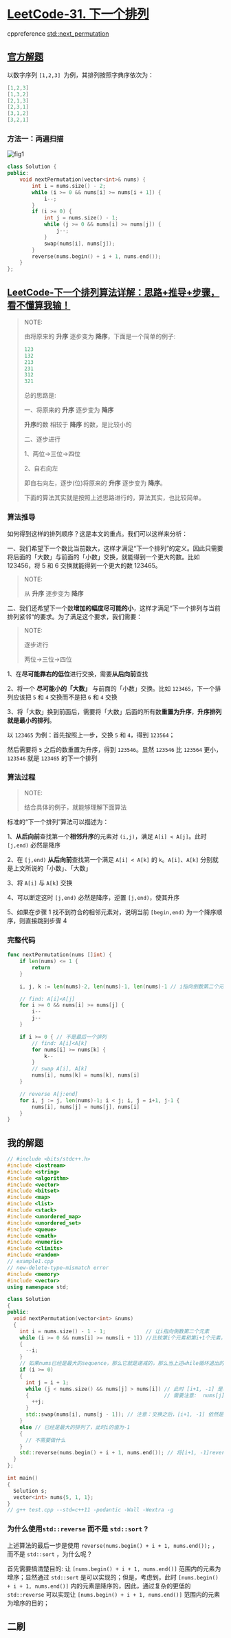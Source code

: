 # [LeetCode-31. 下一个排列](https://leetcode.cn/problems/next-permutation/)

cppreference [std::next_permutation](https://en.cppreference.com/w/cpp/algorithm/next_permutation)

## [官方解题](https://leetcode.cn/problems/next-permutation/solution/xia-yi-ge-pai-lie-by-leetcode-solution/)

以数字序列 `[1,2,3] `为例，其排列按照字典序依次为：

```c++
[1,2,3]
[1,3,2]
[2,1,3]
[2,3,1]
[3,1,2]
[3,2,1]
```

### 方法一：两遍扫描

![fig1](https://assets.leetcode.cn/solution-static/31/31.gif)



```c++
class Solution {
public:
    void nextPermutation(vector<int>& nums) {
        int i = nums.size() - 2;
        while (i >= 0 && nums[i] >= nums[i + 1]) {
            i--;
        }
        if (i >= 0) {
            int j = nums.size() - 1;
            while (j >= 0 && nums[i] >= nums[j]) {
                j--;
            }
            swap(nums[i], nums[j]);
        }
        reverse(nums.begin() + i + 1, nums.end());
    }
};

```



## [LeetCode-下一个排列算法详解：思路+推导+步骤，看不懂算我输！](https://leetcode.cn/problems/next-permutation/solution/xia-yi-ge-pai-lie-suan-fa-xiang-jie-si-lu-tui-dao-/)

> NOTE: 
>
> 由将原来的  **升序** 逐步变为 **降序**，下面是一个简单的例子:
>
> ```C++
> 123
> 132
> 213
> 231
> 312
> 321
> ```
>
> 总的思路是: 
>
> 一、将原来的  **升序** 逐步变为 **降序**
>
> **升序**的数 相较于 **降序** 的数，是比较小的
>
> 二、逐步进行
>
> 1、两位->三位->四位
>
> 2、自右向左
>
> 即自右向左，逐步(位)将原来的  **升序** 逐步变为 **降序**。
>
> 下面的算法其实就是按照上述思路进行的，算法其实，也比较简单。
>
> 

### 算法推导

如何得到这样的排列顺序？这是本文的重点。我们可以这样来分析：

一、我们希望下一个数比当前数大，这样才满足“下一个排列”的定义。因此只需要将后面的「大数」与前面的「小数」交换，就能得到一个更大的数。比如 123456，将 5 和 6 交换就能得到一个更大的数 123465。

> NOTE: 
>
> 从  **升序** 逐步变为 **降序**
>
> 

二、我们还希望下一个数**增加的幅度尽可能的小**，这样才满足“下一个排列与当前排列紧邻“的要求。为了满足这个要求，我们需要：

> NOTE: 
>
> 逐步进行
>
> 两位->三位->四位

1、在**尽可能靠右的低位**进行交换，需要**从后向前**查找

2、将一个 **尽可能小的「大数」** 与前面的「小数」交换。比如 `123465`，下一个排列应该把 `5` 和 `4` 交换而不是把 `6` 和 `4` 交换

3、将「大数」换到前面后，需要将「大数」后面的所有数**重置为升序**，**升序排列就是最小的排列**。

以 `123465` 为例：首先按照上一步，交换 `5` 和 `4`，得到 `123564`；

然后需要将 `5` 之后的数重置为升序，得到 `123546`。显然 `123546` 比 `123564` 更小，`123546` 就是 `123465` 的下一个排列

### 算法过程

> NOTE: 
>
> 结合具体的例子，就能够理解下面算法

标准的“下一个排列”算法可以描述为：

1、**从后向前**查找第一个**相邻升序**的元素对 `(i,j)`，满足 `A[i] < A[j]`。此时 `[j,end)` 必然是降序

2、在 `[j,end)` **从后向前**查找第一个满足 `A[i] < A[k]` 的 `k`。`A[i]`、`A[k]` 分别就是上文所说的「小数」、「大数」

3、将 `A[i]` 与 `A[k]` 交换

4、可以断定这时 `[j,end)` 必然是降序，逆置 `[j,end)`，使其升序

5、如果在步骤 1 找不到符合的相邻元素对，说明当前 `[begin,end)` 为一个降序顺序，则直接跳到步骤 4

### 完整代码

```Go
func nextPermutation(nums []int) {
	if len(nums) <= 1 {
		return
	}

	i, j, k := len(nums)-2, len(nums)-1, len(nums)-1 // i指向倒数第二个元素、j指向最后一个元素

	// find: A[i]<A[j]
	for i >= 0 && nums[i] >= nums[j] {
		i--
		j--
	}

	if i >= 0 { // 不是最后一个排列
		// find: A[i]<A[k]
		for nums[i] >= nums[k] {
			k--
		}
		// swap A[i], A[k]
		nums[i], nums[k] = nums[k], nums[i]
	}

	// reverse A[j:end]
	for i, j := j, len(nums)-1; i < j; i, j = i+1, j-1 {
		nums[i], nums[j] = nums[j], nums[i]
	}
}

```



## 我的解题



```C++
// #include <bits/stdc++.h>
#include <iostream>
#include <string>
#include <algorithm>
#include <vector>
#include <bitset>
#include <map>
#include <list>
#include <stack>
#include <unordered_map>
#include <unordered_set>
#include <queue>
#include <cmath>
#include <numeric>
#include <climits>
#include <random>
// example1.cpp
// new-delete-type-mismatch error
#include <memory>
#include <vector>
using namespace std;

class Solution
{
public:
  void nextPermutation(vector<int> &nums)
  {
    int i = nums.size() - 1 - 1;             // 让i指向倒数第二个元素
    while (i >= 0 && nums[i] >= nums[i + 1]) //比较第i个元素和第i+1个元素，具体例子 53421，找出 34
    {
      --i;
    }
    // 如果nums已经是最大的sequence，那么它就是递减的，那么当上述while循环退出的时候，i就是-1
    if (i >= 0)
    {
      int j = i + 1;
      while (j < nums.size() && nums[j] > nums[i]) // 此时 [i+1, -1] 是单调递减的，选择需要找到大于 nums[i]的最小的数，只需要从i+1开始寻找直到最后一个，循环退出的时候，
      {                                            // 需要注意:  nums[j] >= nums[i] 是错误的，带一个例子即可知晓：534421，如果带上=，则j会指向2
        ++j;
      }
      std::swap(nums[i], nums[j - 1]); // 注意：交换之后，[i+1, -1] 依然是单调递减的，因为 nums[j] < nums[i]
    }
    else // 已经是最大的排列了，此时i的值为-1
    {
      // 不需要做什么
    }
    std::reverse(nums.begin() + i + 1, nums.end()); // 将[i+1, -1]reverse一下，这样就是单调递增的了
  }
};

int main()
{
  Solution s;
  vector<int> nums{5, 1, 1};
}
// g++ test.cpp --std=c++11 -pedantic -Wall -Wextra -g

```

### 为什么使用`std::reverse` 而不是 `std::sort` ?

上述算法的最后一步是使用 `reverse(nums.begin() + i + 1, nums.end());` ，而不是 `std::sort` ，为什么呢？

首先需要搞清楚目的: 让 `[nums.begin() + i + 1, nums.end()]` 范围内的元素为增序；显然通过 `std::sort` 是可以实现的；但是，考虑到，此时  `[nums.begin() + i + 1, nums.end()]`  内的元素是降序的，因此，通过复杂的更低的 `std::reverse` 可以实现让 `[nums.begin() + i + 1, nums.end()]` 范围内的元素为增序的目的；



## 二刷

```c++

```

